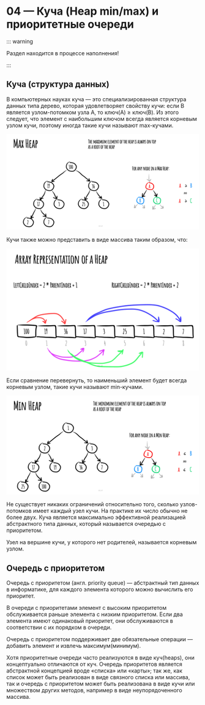 # 04 — Куча (Heap min/max) и приоритетные очереди

::: warning

Раздел находится в процессе наполнения!

:::

## Куча (структура данных)

В компьютерных науках куча — это специализированная структура данных типа дерево, которая удовлетворяет свойству кучи: если B является узлом-потомком узла A, то ключ(A) ≥ ключ(B). Из этого следует, что элемент с наибольшим ключом всегда является корневым узлом кучи, поэтому иногда такие кучи называют max-кучами.

![Репрезентация max-кучи](https://github.com/trekhleb/javascript-algorithms/raw/master/src/data-structures/heap/images/max-heap.jpeg)

Кучи также можно представить в виде массива таким образом, что:

![Репрезентация кучи в виде массива](https://github.com/trekhleb/javascript-algorithms/raw/master/src/data-structures/heap/images/array-representation.jpeg)

Если сравнение перевернуть, то наименьший элемент будет всегда корневым узлом, такие кучи называют min-кучами.

![Репрезентация min-кучи](https://github.com/trekhleb/javascript-algorithms/raw/master/src/data-structures/heap/images/min-heap.jpeg)

Не существует никаких ограничений относительно того, сколько узлов-потомков имеет каждый узел кучи. На практике их число обычно не более двух. Куча является максимально эффективной реализацией абстрактного типа данных, который называется очередью с приоритетом.

Узел на вершине кучи, у которого нет родителей, называется корневым узлом.

## Очередь с приоритетом

Очередь с приоритетом (англ. priority queue) — абстрактный тип данных в информатике, для каждого элемента которого можно вычислить его приоритет.

В очереди с приоритетами элемент с высоким приоритетом обслуживается раньше элемента с низким приоритетом. Если два элемента имеют одинаковый приоритет, они обслуживаются в соответствии с их порядком в очереди.

Очередь с приоритетом поддерживает две обязательные операции — добавить элемент и извлечь максимум(минимум).

Хотя приоритетные очереди часто реализуются в виде куч(heaps), они концептуально отличаются от куч. Очередь приоритетов является абстрактной концепцией вроде «списка» или «карты»; так же, как список может быть реализован в виде связного списка или массива, так и очередь с приоритетом может быть реализована в виде кучи или множеством других методов, например в виде неупорядоченного массива.
